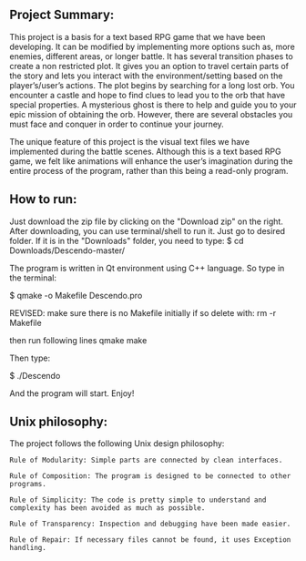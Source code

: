 ## Project Summary:

This project is a basis for a text based RPG game that we have been developing. It can be modified by implementing more options such as, more enemies, different areas, or longer battle. It has several transition phases to create a non restricted plot. It gives you an option to travel certain parts of the story and lets you interact with the environment/setting based on the player’s/user’s actions. The plot begins by searching for a long lost orb. You encounter a castle and hope to find clues to lead you to the orb that have special properties. A mysterious ghost is there to help and guide you to your epic mission of obtaining the orb. However, there are several obstacles you must face and conquer in order to continue your journey.

The unique feature of this project is the visual text files we have implemented during the battle scenes. Although this is a text based RPG game, we felt like animations will enhance the user’s imagination during the entire process of the program, rather than this being a read-only program.



## How to run:

Just download the zip file by clicking on the "Download zip" on the right. After downloading, you can use terminal/shell to run it. Just go to desired folder. If it is in the "Downloads" folder, you need to type:
$ cd Downloads/Descendo-master/

The program is written in Qt environment using C++ language. So type in the terminal:

$ qmake -o Makefile Descendo.pro

REVISED:
make sure there is no Makefile initially if so delete with:
rm -r Makefile

then run following lines
qmake
make

Then type:

$ ./Descendo

And the program will start. Enjoy!


## Unix philosophy:

The project follows the following Unix design philosophy:

    Rule of Modularity: Simple parts are connected by clean interfaces.

    Rule of Composition: The program is designed to be connected to other programs.

    Rule of Simplicity: The code is pretty simple to understand and complexity has been avoided as much as possible.

    Rule of Transparency: Inspection and debugging have been made easier. 

    Rule of Repair: If necessary files cannot be found, it uses Exception handling.

